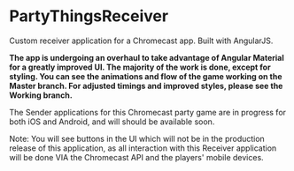 # PartyThingsReceiver
Custom receiver application for a Chromecast app.  Built with AngularJS.

<b>The app is undergoing an overhaul to take advantage of Angular Material for a greatly improved UI.  The majority of the work is done, except for styling.  You can see the animations and flow of the game working on the Master branch.  For adjusted timings and improved styles, please see the Working branch.</b>

The Sender applications for this Chromecast party game are in progress for both iOS and Android, and will should be available soon.

Note: You will see buttons in the UI which will not be in the production release of this application, as all interaction with this Receiver application will be done VIA the Chromecast API and the players' mobile devices.
